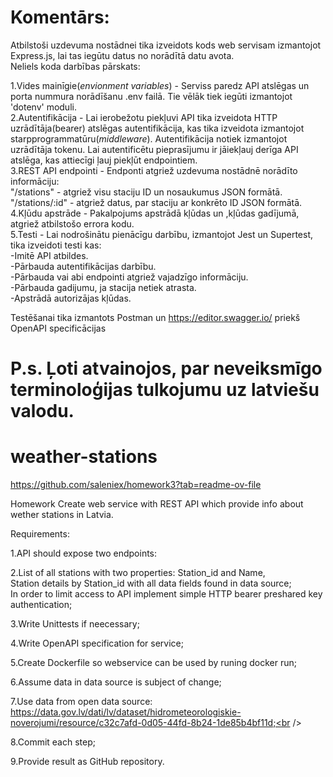 # Komentārs:
Atbilstoši uzdevuma nostādnei tika izveidots kods web servisam izmantojot Express.js, lai tas iegūtu datus  no norādītā datu avota.<br />
Neliels koda darbības pārskats:<br />

 1.Vides mainīgie(*envionment variables*) - Serviss paredz API atslēgas un porta nummura norādīšanu .env failā. Tie vēlāk tiek iegūti izmantojot 'dotenv' moduli.<br />
 2.Autentifikācija - Lai ierobežotu piekļuvi API tika izveidota HTTP uzrādītāja(bearer) atslēgas autentifikācija, kas tika izveidota izmantojot starpprogrammatūru(*middleware*). Autentifikācija notiek izmantojot uzrādītāja tokenu. Lai autentificētu pieprasījumu ir jāiekļauj derīga API atslēga, kas attiecīgi ļauj piekļūt endpointiem.<br />
 3.REST API endpointi - Endponti atgriež uzdevuma nostādnē norādīto informāciju:<br />
  "/stations" - atgriež visu staciju ID un nosaukumus JSON formātā.<br />
  "/stations/:id" - atgriež datus, par staciju ar konkrēto ID JSON formātā.<br />
 4.Kļūdu apstrāde - Pakalpojums apstrādā kļūdas un ,kļūdas gadījumā, atgriež atbilstošo errora kodu.<br />
 5.Testi - Lai nodrošinātu pienācīgu darbību, izmantojot Jest un Supertest, tika izveidoti testi kas:<br />
-Imitē API atbildes.<br />
-Pārbauda autentifikācijas darbību.<br />
-Pārbauda vai abi endpointi atgriež vajadzīgo informāciju.<br />
-Pārbauda gadijumu, ja stacija netiek atrasta.<br />
-Apstrādā autorizājas kļūdas.<br />

Testēšanai tika izmantots Postman un https://editor.swagger.io/ priekš OpenAPI specificācijas<br />

P.s. Ļoti atvainojos, par neveiksmīgo terminoloģijas tulkojumu uz latviešu valodu.<br />
========================================================



# weather-stations
https://github.com/saleniex/homework3?tab=readme-ov-file

Homework
Create web service with REST API which provide info about wether stations in Latvia.

Requirements:

1.API should expose two endpoints:

2.List of all stations with two properties: Station_id and Name,<br />
Station details by Station_id with all data fields found in data source;<br />
In order to limit access to API implement simple HTTP bearer preshared key authentication;<br />

3.Write Unittests if neecessary;<br />

4.Write OpenAPI specification for service;<br />

5.Create Dockerfile so webservice can be used by runing docker run;<br />

6.Assume data in data source is subject of change;

7.Use data from open data source: https://data.gov.lv/dati/lv/dataset/hidrometeorologiskie-noverojumi/resource/c32c7afd-0d05-44fd-8b24-1de85b4bf11d;<br />

8.Commit each step;<br />

9.Provide result as GitHub repository.<br />
